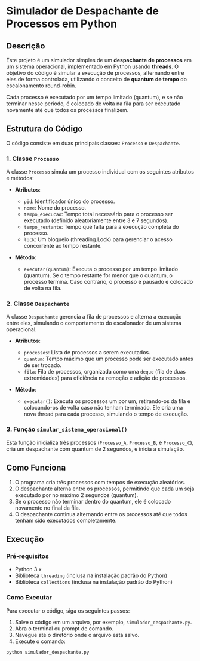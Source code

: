 # Simulador de Despachante de Processos em Python

## Descrição

Este projeto é um simulador simples de um **despachante de processos** em um sistema operacional, implementado em Python usando **threads**. O objetivo do código é simular a execução de processos, alternando entre eles de forma controlada, utilizando o conceito de **quantum de tempo** do escalonamento round-robin.

Cada processo é executado por um tempo limitado (quantum), e se não terminar nesse período, é colocado de volta na fila para ser executado novamente até que todos os processos finalizem.

## Estrutura do Código

O código consiste em duas principais classes: `Processo` e `Despachante`.

### 1. Classe `Processo`
A classe `Processo` simula um processo individual com os seguintes atributos e métodos:
- **Atributos**:
  - `pid`: Identificador único do processo.
  - `nome`: Nome do processo.
  - `tempo_execucao`: Tempo total necessário para o processo ser executado (definido aleatoriamente entre 3 e 7 segundos).
  - `tempo_restante`: Tempo que falta para a execução completa do processo.
  - `lock`: Um bloqueio (threading.Lock) para gerenciar o acesso concorrente ao tempo restante.

- **Método**:
  - `executar(quantum)`: Executa o processo por um tempo limitado (quantum). Se o tempo restante for menor que o quantum, o processo termina. Caso contrário, o processo é pausado e colocado de volta na fila.

### 2. Classe `Despachante`
A classe `Despachante` gerencia a fila de processos e alterna a execução entre eles, simulando o comportamento do escalonador de um sistema operacional.

- **Atributos**:
  - `processos`: Lista de processos a serem executados.
  - `quantum`: Tempo máximo que um processo pode ser executado antes de ser trocado.
  - `fila`: Fila de processos, organizada como uma `deque` (fila de duas extremidades) para eficiência na remoção e adição de processos.

- **Método**:
  - `executar()`: Executa os processos um por um, retirando-os da fila e colocando-os de volta caso não tenham terminado. Ele cria uma nova thread para cada processo, simulando o tempo de execução.

### 3. Função `simular_sistema_operacional()`
Esta função inicializa três processos (`Processo_A`, `Processo_B`, e `Processo_C`), cria um despachante com quantum de 2 segundos, e inicia a simulação.

## Como Funciona

1. O programa cria três processos com tempos de execução aleatórios.
2. O despachante alterna entre os processos, permitindo que cada um seja executado por no máximo 2 segundos (quantum).
3. Se o processo não terminar dentro do quantum, ele é colocado novamente no final da fila.
4. O despachante continua alternando entre os processos até que todos tenham sido executados completamente.

## Execução

### Pré-requisitos
- Python 3.x
- Biblioteca `threading` (inclusa na instalação padrão do Python)
- Biblioteca `collections` (inclusa na instalação padrão do Python)

### Como Executar
Para executar o código, siga os seguintes passos:

1. Salve o código em um arquivo, por exemplo, `simulador_despachante.py`.
2. Abra o terminal ou prompt de comando.
3. Navegue até o diretório onde o arquivo está salvo.
4. Execute o comando:

```bash
python simulador_despachante.py
